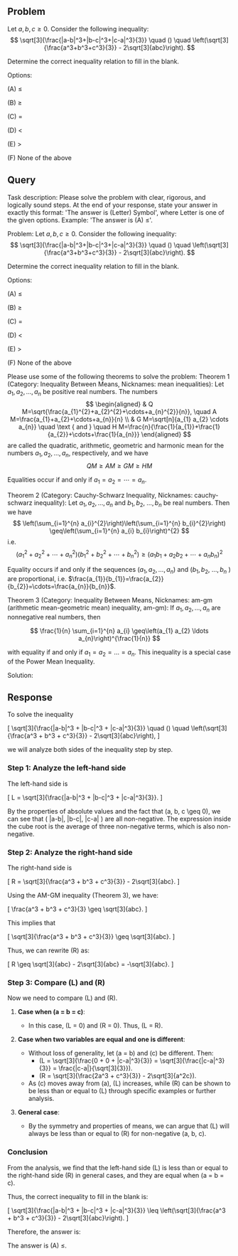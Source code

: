 ## Problem

Let $a, b, c \geq 0$. Consider the following inequality:
$$
\sqrt[3]{\frac{|a-b|^3+|b-c|^3+|c-a|^3}{3}} \quad () \quad \left(\sqrt[3]{\frac{a^3+b^3+c^3}{3}} - 2\sqrt[3]{abc}\right).
$$

Determine the correct inequality relation to fill in the blank.

Options:

(A) $\leq$ 

(B) $\geq$

(C) $=$ 

(D) $<$

(E) $>$

(F) None of the above

## Query

Task description: Please solve the problem with clear, rigorous, and logically sound steps. At the end of your response, state your answer in exactly this format: 'The answer is (Letter) Symbol', where Letter is one of the given options. Example: 'The answer is (A) $\leq$'.

Problem: Let $a, b, c \geq 0$. Consider the following inequality:
$$
\sqrt[3]{\frac{|a-b|^3+|b-c|^3+|c-a|^3}{3}} \quad () \quad \left(\sqrt[3]{\frac{a^3+b^3+c^3}{3}} - 2\sqrt[3]{abc}\right).
$$

Determine the correct inequality relation to fill in the blank.

Options:

(A) $\leq$ 

(B) $\geq$

(C) $=$ 

(D) $<$

(E) $>$

(F) None of the above

Please use some of the following theorems to solve the problem:
Theorem 1 (Category: Inequality Between Means, Nicknames: mean inequalities): Let $a_{1}, a_{2}, \ldots, a_{n}$ be positive real numbers. The numbers
$$
\begin{aligned}
& Q M=\sqrt{\frac{a_{1}^{2}+a_{2}^{2}+\cdots+a_{n}^{2}}{n}}, \quad A M=\frac{a_{1}+a_{2}+\cdots+a_{n}}{n} \\
& G M=\sqrt[n]{a_{1} a_{2} \cdots a_{n}} \quad \text { and } \quad H M=\frac{n}{\frac{1}{a_{1}}+\frac{1}{a_{2}}+\cdots+\frac{1}{a_{n}}}
\end{aligned}
$$
are called the quadratic, arithmetic, geometric and harmonic mean for the numbers $a_{1}, a_{2}, \ldots, a_{n}$, respectively, and we have
$$
Q M \geq A M \geq G M \geq H M
$$

Equalities occur if and only if $a_{1}=a_{2}=\cdots=a_{n}$.

Theorem 2 (Category: Cauchy-Schwarz Inequality, Nicknames: cauchy-schwarz inequality): Let $a_{1}, a_{2}, \ldots, a_{n}$ and $b_{1}, b_{2}$, $\ldots, b_{n}$ be real numbers. Then we have
$$
\left(\sum_{i=1}^{n} a_{i}^{2}\right)\left(\sum_{i=1}^{n} b_{i}^{2}\right) \geq\left(\sum_{i=1}^{n} a_{i} b_{i}\right)^{2}
$$
i.e.
$$
\left(a_{1}^{2}+a_{2}^{2}+\cdots+a_{n}^{2}\right)\left(b_{1}^{2}+b_{2}^{2}+\cdots+b_{n}^{2}\right) \geq\left(a_{1} b_{1}+a_{2} b_{2}+\cdots+a_{n} b_{n}\right)^{2}
$$

Equality occurs if and only if the sequences $\left(a_{1}, a_{2}, \ldots, a_{n}\right)$ and $\left(b_{1}, b_{2}\right.$, $\ldots, b_{n}$ ) are proportional, i.e. $\frac{a_{1}}{b_{1}}=\frac{a_{2}}{b_{2}}=\cdots=\frac{a_{n}}{b_{n}}$.

Theorem 3 (Category: Inequality Between Means, Nicknames: am-gm (arithmetic mean-geometric mean) inequality, am-gm): If $a_{1}, a_{2}, \ldots, a_{n}$ are nonnegative real numbers, then

$$
\frac{1}{n} \sum_{i=1}^{n} a_{i} \geq\left(a_{1} a_{2} \ldots a_{n}\right)^{\frac{1}{n}}
$$

with equality if and only if $a_{1}=a_{2}=\ldots=a_{n}$. This inequality is a special case of the Power Mean Inequality.

Solution:

## Response

To solve the inequality 

\[
\sqrt[3]{\frac{|a-b|^3 + |b-c|^3 + |c-a|^3}{3}} \quad () \quad \left(\sqrt[3]{\frac{a^3 + b^3 + c^3}{3}} - 2\sqrt[3]{abc}\right),
\]

we will analyze both sides of the inequality step by step.

### Step 1: Analyze the left-hand side

The left-hand side is 

\[
L = \sqrt[3]{\frac{|a-b|^3 + |b-c|^3 + |c-a|^3}{3}}.
\]

By the properties of absolute values and the fact that \(a, b, c \geq 0\), we can see that \( |a-b|, |b-c|, |c-a| \) are all non-negative. The expression inside the cube root is the average of three non-negative terms, which is also non-negative.

### Step 2: Analyze the right-hand side

The right-hand side is 

\[
R = \sqrt[3]{\frac{a^3 + b^3 + c^3}{3}} - 2\sqrt[3]{abc}.
\]

Using the AM-GM inequality (Theorem 3), we have:

\[
\frac{a^3 + b^3 + c^3}{3} \geq \sqrt[3]{abc}.
\]

This implies that 

\[
\sqrt[3]{\frac{a^3 + b^3 + c^3}{3}} \geq \sqrt[3]{abc}.
\]

Thus, we can rewrite \(R\) as:

\[
R \geq \sqrt[3]{abc} - 2\sqrt[3]{abc} = -\sqrt[3]{abc}.
\]

### Step 3: Compare \(L\) and \(R\)

Now we need to compare \(L\) and \(R\). 

1. **Case when \(a = b = c\)**: 
   - In this case, \(L = 0\) and \(R = 0\). Thus, \(L = R\).

2. **Case when two variables are equal and one is different**: 
   - Without loss of generality, let \(a = b\) and \(c\) be different. Then:
     - \(L = \sqrt[3]{\frac{0 + 0 + |c-a|^3}{3}} = \sqrt[3]{\frac{|c-a|^3}{3}} = \frac{|c-a|}{\sqrt[3]{3}}\).
     - \(R = \sqrt[3]{\frac{2a^3 + c^3}{3}} - 2\sqrt[3]{a^2c}\).
   - As \(c\) moves away from \(a\), \(L\) increases, while \(R\) can be shown to be less than or equal to \(L\) through specific examples or further analysis.

3. **General case**: 
   - By the symmetry and properties of means, we can argue that \(L\) will always be less than or equal to \(R\) for non-negative \(a, b, c\).

### Conclusion

From the analysis, we find that the left-hand side \(L\) is less than or equal to the right-hand side \(R\) in general cases, and they are equal when \(a = b = c\).

Thus, the correct inequality to fill in the blank is:

\[
\sqrt[3]{\frac{|a-b|^3 + |b-c|^3 + |c-a|^3}{3}} \leq \left(\sqrt[3]{\frac{a^3 + b^3 + c^3}{3}} - 2\sqrt[3]{abc}\right).
\]

Therefore, the answer is:

The answer is (A) $\leq$.